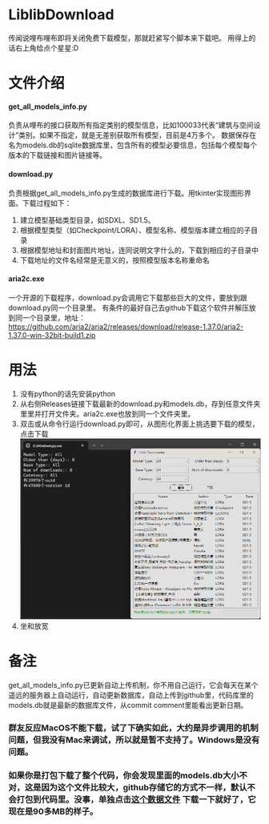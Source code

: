 # LiblibDownload
传闻说哩布哩布即将关闭免费下载模型，那就赶紧写个脚本来下载吧。
用得上的话右上角给点个星星:D

# 文件介绍

#### get_all_models_info.py

负责从哩布的接口获取所有指定类别的模型信息，比如100033代表“建筑与空间设计”类别。如果不指定，就是无差别获取所有模型，目前是4万多个。
数据保存在名为models.db的sqlite数据库里，包含所有的模型必要信息，包括每个模型每个版本的下载链接和图片链接等。

#### download.py

负责根据get_all_models_info.py生成的数据库进行下载。用tkinter实现图形界面。下载过程如下：
1. 建立模型基础类型目录，如SDXL、SD1.5。
2. 根据模型类型（如Checkpoint/LORA）、模型名称、模型版本建立相应的子目录
3. 根据模型地址和封面图片地址，连同说明文字什么的，下载到相应的子目录中
4. 下载地址的文件名经常是无意义的，按照模型版本名称重命名

#### aria2c.exe

一个开源的下载程序，download.py会调用它下载那些巨大的文件，要放到跟download.py同一个目录里。
有条件的最好自己去github下载这个软件并解压放到同一个目录里，地址：
https://github.com/aria2/aria2/releases/download/release-1.37.0/aria2-1.37.0-win-32bit-build1.zip


# 用法

1. 没有python的话先安装python
2. 从右侧Releases链接下载最新的download.py和models.db，存到任意文件夹里里并打开文件夹。aria2c.exe也放到同一个文件夹里。
3. 双击或从命令行运行download.py即可，从图形化界面上挑选要下载的模型，点击下载
![截图](screenshot.png)
4. 坐和放宽


# 备注

get_all_models_info.py已更新自动上传机制，你不用自己运行，它会每天在某个遥远的服务器上自动运行，自动更新数据库，自动上传到github里，代码库里的models.db就是最新的数据库文件，从commit comment里能看出更新日期。

### 群友反应MacOS不能下载，试了下确实如此，大约是异步调用的机制问题，但我没有Mac来调试，所以就是暂不支持了。Windows是没有问题。

### 如果你是打包下载了整个代码，你会发现里面的models.db大小不对，这是因为这个文件比较大，github存储它的方式不一样，默认不会打包到代码里。没事，单独点击[这个数据文件](https://github.com/lilei105/LiblibDownload/blob/master/models.db) 下载一下就好了，它现在是90多MB的样子。